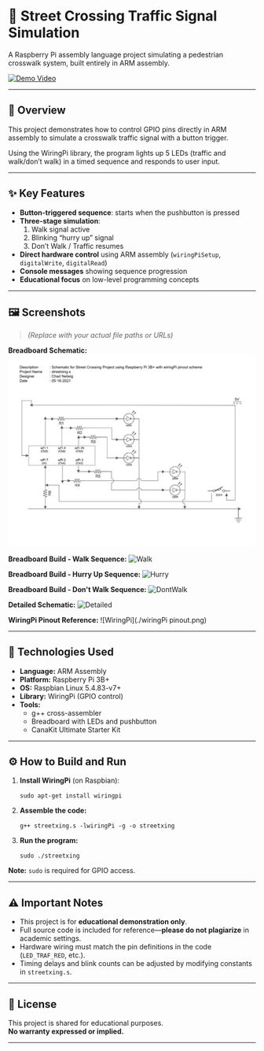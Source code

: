 # 🚦 Street Crossing Traffic Signal Simulation

A Raspberry Pi assembly language project simulating a pedestrian crosswalk system, built entirely in ARM assembly.

[![Demo Video](https://img.shields.io/badge/Watch-Demo%20Video-red)](https://www.youtube.com/watch?v=YOUR_VIDEO_ID_HERE)

---

## 📖 Overview

This project demonstrates how to control GPIO pins directly in ARM assembly to simulate a crosswalk traffic signal with a button trigger.

Using the WiringPi library, the program lights up 5 LEDs (traffic and walk/don’t walk) in a timed sequence and responds to user input.

---

## ✨ Key Features

- **Button-triggered sequence**: starts when the pushbutton is pressed
- **Three-stage simulation**:
  1. Walk signal active
  2. Blinking “hurry up” signal
  3. Don’t Walk / Traffic resumes
- **Direct hardware control** using ARM assembly (`wiringPiSetup`, `digitalWrite`, `digitalRead`)
- **Console messages** showing sequence progression
- **Educational focus** on low-level programming concepts

---

## 🖼️ Screenshots

> _(Replace with your actual file paths or URLs)_

**Breadboard Schematic:**
![Schematic](./assets/streetxing-schematic.jpg)

**Breadboard Build - Walk Sequence:**
![Walk](./breadboard-seq1-walk.jpg)

**Breadboard Build - Hurry Up Sequence:**
![Hurry](./breadboard-seq2-hurry.jpg)

**Breadboard Build - Don't Walk Sequence:**
![DontWalk](./breadboard-seq3-dontwalk.jpg)

**Detailed Schematic:**
![Detailed](./streetxing-schematic-details.jpg)

**WiringPi Pinout Reference:**
![WiringPi](./wiringPi pinout.png)

---

## 🧰 Technologies Used

- **Language:** ARM Assembly
- **Platform:** Raspberry Pi 3B+
- **OS:** Raspbian Linux 5.4.83-v7+
- **Library:** WiringPi (GPIO control)
- **Tools:**
  - g++ cross-assembler
  - Breadboard with LEDs and pushbutton
  - CanaKit Ultimate Starter Kit

---

## ⚙️ How to Build and Run

1. **Install WiringPi** (on Raspbian):

       sudo apt-get install wiringpi

2. **Assemble the code:**

       g++ streetxing.s -lwiringPi -g -o streetxing

3. **Run the program:**

       sudo ./streetxing

**Note:** `sudo` is required for GPIO access.

---

## ⚠️ Important Notes

- This project is for **educational demonstration only**.
- Full source code is included for reference—**please do not plagiarize** in academic settings.
- Hardware wiring must match the pin definitions in the code (`LED_TRAF_RED`, etc.).
- Timing delays and blink counts can be adjusted by modifying constants in `streetxing.s`.

---

## 📝 License

This project is shared for educational purposes.  
**No warranty expressed or implied.**

---
